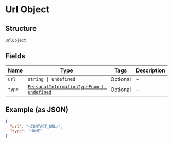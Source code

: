 
# Url Object

## Structure

`UrlObject`

## Fields

| Name | Type | Tags | Description |
|  --- | --- | --- | --- |
| `url` | `string \| undefined` | Optional | - |
| `type` | [`PersonalInformationTypeEnum \| undefined`](../../doc/models/personal-information-type-enum.md) | Optional | - |

## Example (as JSON)

```json
{
  "url": "<CONTACT_URL>",
  "type": "HOME"
}
```

